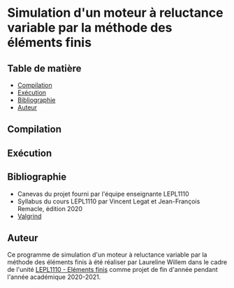 # Simulation d'un moteur à reluctance variable par la méthode des éléments finis
 
## Table de matière
* [Compilation](compilation)
* [Exécution](exécution)
* [Bibliographie](bibliographie)
* [Auteur](auteur)
## Compilation
## Exécution
## Bibliographie
* Canevas du projet fourni par l'équipe enseignante LEPL1110
* Syllabus du cours LEPL1110 par Vincent Legat et Jean-François Remacle, édition 2020
* [Valgrind](https://valgrind.org/)
## Auteur
Ce programme de simulation d'un moteur à reluctance variable par la méthode des éléments finis à été réaliser par Laureline Willem dans le cadre de l'unité [LEPL1110 - Eléments finis](https://sites.uclouvain.be/archives-portail/cdc2020/cours-2020-lepl1110) comme projet de fin d'année pendant l'année académique 2020-2021.
